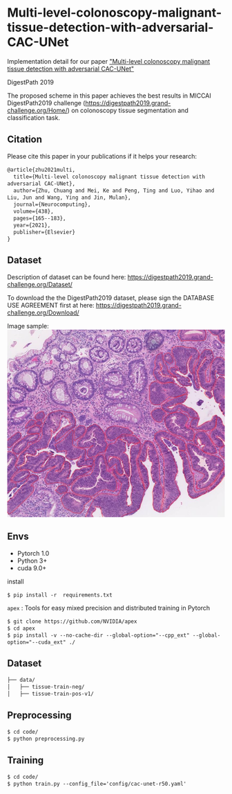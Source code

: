 # Multi-level-colonoscopy-malignant-tissue-detection-with-adversarial-CAC-UNet
Implementation detail for our paper ["Multi-level colonoscopy malignant tissue detection with adversarial CAC-UNet"](https://arxiv.org/pdf/2006.15954.pdf)

DigestPath 2019

The proposed scheme in this paper achieves the best results in MICCAI DigestPath2019 challenge (https://digestpath2019.grand-challenge.org/Home/) on colonoscopy tissue segmentation and classification task.

## Citation
Please cite this paper in your publications if it helps your research:

```
@article{zhu2021multi,
  title={Multi-level colonoscopy malignant tissue detection with adversarial CAC-UNet},
  author={Zhu, Chuang and Mei, Ke and Peng, Ting and Luo, Yihao and Liu, Jun and Wang, Ying and Jin, Mulan},
  journal={Neurocomputing},
  volume={438},
  pages={165--183},
  year={2021},
  publisher={Elsevier}
}
```

## Dataset
Description of dataset can be found here:
https://digestpath2019.grand-challenge.org/Dataset/

To download the the DigestPath2019 dataset, please sign the DATABASE USE AGREEMENT first at here:
https://digestpath2019.grand-challenge.org/Download/

Image sample:
![](https://github.com/PkuMaplee/Multi-level-colonoscopy-malignant-tissue-detection-with-adversarial-CAC-UNet/blob/master/sample-image.jpg)

## Envs
- Pytorch 1.0
- Python 3+
- cuda 9.0+

install
```
$ pip install -r  requirements.txt
```

`apex` :  Tools for easy mixed precision and distributed training in Pytorch
```
$ git clone https://github.com/NVIDIA/apex
$ cd apex
$ pip install -v --no-cache-dir --global-option="--cpp_ext" --global-option="--cuda_ext" ./
```

## Dataset
```
├── data/
│   ├── tissue-train-neg/     
│   ├── tissue-train-pos-v1/
```
## Preprocessing
```
$ cd code/
$ python preprocessing.py
```

## Training
```
$ cd code/
$ python train.py --config_file='config/cac-unet-r50.yaml'
```

